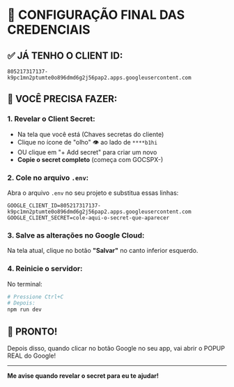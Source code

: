# 🔧 CONFIGURAÇÃO FINAL DAS CREDENCIAIS

## ✅ JÁ TENHO O CLIENT ID:
```
805217317137-k9pc1mn2ptumte0o896dmd6g2j56pap2.apps.googleusercontent.com
```

## 🔑 VOCÊ PRECISA FAZER:

### 1. Revelar o Client Secret:
- Na tela que você está (Chaves secretas do cliente)
- Clique no ícone de "olho" 👁️ ao lado de `****b1hi`
- OU clique em "+ Add secret" para criar um novo
- **Copie o secret completo** (começa com GOCSPX-)

### 2. Cole no arquivo `.env`:

Abra o arquivo `.env` no seu projeto e substitua essas linhas:

```env
GOOGLE_CLIENT_ID=805217317137-k9pc1mn2ptumte0o896dmd6g2j56pap2.apps.googleusercontent.com
GOOGLE_CLIENT_SECRET=cole-aqui-o-secret-que-aparecer
```

### 3. Salve as alterações no Google Cloud:

Na tela atual, clique no botão **"Salvar"** no canto inferior esquerdo.

### 4. Reinicie o servidor:

No terminal:
```bash
# Pressione Ctrl+C
# Depois:
npm run dev
```

## 🎉 PRONTO!

Depois disso, quando clicar no botão Google no seu app, vai abrir o POPUP REAL do Google!

---

**Me avise quando revelar o secret para eu te ajudar!**
